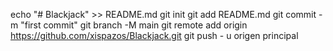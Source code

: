 echo "# Blackjack" >> README.md 
git init 
git add README.md 
git commit -m "first commit" 
git branch -M main 
git remote add origin https://github.com/xispazos/Blackjack.git
 git push - u origen principal